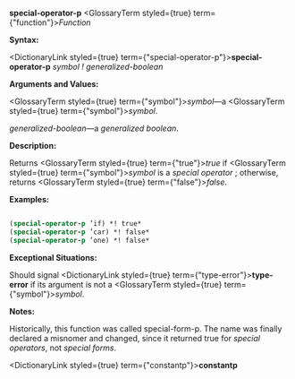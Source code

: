 **special-operator-p** <GlossaryTerm styled={true} term={"function"}><i>Function</i></GlossaryTerm> 



**Syntax:** 



<DictionaryLink styled={true} term={"special-operator-p"}><b>special-operator-p</b></DictionaryLink> *symbol ! generalized-boolean* 



**Arguments and Values:** 



<GlossaryTerm styled={true} term={"symbol"}><i>symbol</i></GlossaryTerm>—a <GlossaryTerm styled={true} term={"symbol"}><i>symbol</i></GlossaryTerm>. 



*generalized-boolean*—a *generalized boolean*. 



**Description:** 



Returns <GlossaryTerm styled={true} term={"true"}><i>true</i></GlossaryTerm> if <GlossaryTerm styled={true} term={"symbol"}><i>symbol</i></GlossaryTerm> is a *special operator* ; otherwise, returns <GlossaryTerm styled={true} term={"false"}><i>false</i></GlossaryTerm>. 



**Examples:**
```lisp

(special-operator-p ’if) *! true* 
(special-operator-p ’car) *! false* 
(special-operator-p ’one) *! false* 

```
**Exceptional Situations:** 



Should signal <DictionaryLink styled={true} term={"type-error"}><b>type-error</b></DictionaryLink> if its argument is not a <GlossaryTerm styled={true} term={"symbol"}><i>symbol</i></GlossaryTerm>. 



**Notes:** 



Historically, this function was called special-form-p. The name was finally declared a misnomer and changed, since it returned true for *special operators*, not *special forms*. 







 



 



<DictionaryLink styled={true} term={"constantp"}><b>constantp</b></DictionaryLink> 



